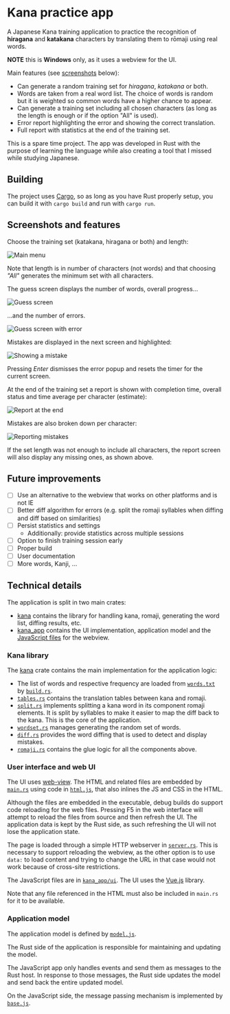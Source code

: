 # Kana practice app

A Japanese Kana training application to practice
the recognition of **hiragana** and **katakana** characters
by translating them to rōmaji using real words.

**NOTE** this is __Windows__ only, as it uses a webview for
the UI.

Main features (see [screenshots](#screenshots-and-features)
below):

* Can generate a random training set for *hiragana*, *katakana*
or both.
* Words are taken from a real word list. The choice of words is
random but it is weighted so common words have a higher chance
to appear.
* Can generate a training set including all chosen characters
(as long as the length is enough or if the option "All" is used).
* Error report highlighting the error and showing the correct
translation.
* Full report with statistics at the end of the training set.

This is a spare time project. The app was developed in Rust with
the purpose of learning the language while also creating a tool
that I missed while studying Japanese.

## Building

The project uses [Cargo](https://doc.rust-lang.org/cargo/),
so as long as you have Rust properly setup, you can build it
with `cargo build` and run with `cargo run`.

## Screenshots and features

Choose the training set (katakana, hiragana or both) and
length:

![Main menu](docs/menu.png)

Note that length is in number of characters (not words) and
that choosing *"All"* generates the minimum set with all characters.

The guess screen displays the number of words, overall progress…

![Guess screen](docs/guess.png)

…and the number of errors.

![Guess screen with error](docs/guess2.png)

Mistakes are displayed in the next screen and highlighted:

![Showing a mistake](docs/diff.png)

Pressing *Enter* dismisses the error popup and resets the timer
for the current screen.

At the end of the training set a report is shown with completion
time, overall status and time average per character (estimate):

![Report at the end](docs/complete-1.png)

Mistakes are also broken down per character:

![Reporting mistakes](docs/complete-2.png)

If the set length was not enough to include all characters, the
report screen will also display any missing ones, as shown above.

## Future improvements

* [ ] Use an alternative to the webview that works on other platforms
  and is not IE
* [ ] Better diff algorithm for errors (e.g. split the romaji
  syllables when diffing and diff based on similarities)
* [ ] Persist statistics and settings
  * Additionally: provide statistics across multiple sessions
* [ ] Option to finish training session early
* [ ] Proper build
* [ ] User documentation
* [ ] More words, Kanji, …

## Technical details

The application is split in two main crates:

* [kana](kana/) contains the library for handling kana, romaji,
  generating the word list, diffing results, etc.
* [kana_app](kana_app/) contains the UI implementation, application
model and the [JavaScript files](kana_app/ui) for the webview.

### Kana library

The [kana](kana/) crate contains the main implementation for the
application logic:

* The list of words and respective frequency are loaded from
  [`words.txt`](kana/words.txt) by [`build.rs`](kana/build.rs).
* [`tables.rs`](kana/src/tables.rs) contains the translation tables
  between kana and romaji.
* [`split.rs`](kana/src/split.rs) implements splitting a kana word
  in its component romaji elements. It is split by syllables to make
  it easier to map the diff back to the kana. This is the core of the
  application.
* [`wordset.rs`](kana/src/wordset.rs) manages generating the random
  set of words.
* [`diff.rs`](kana/src/diff.rs) provides the word diffing that is used
  to detect and display mistakes.
* [`romaji.rs`](kana/src/romaji.rs) contains the glue logic for all
  the components above.

### User interface and web UI

The UI uses [web-view](https://github.com/Boscop/web-view). The HTML
and related files are embedded by [`main.rs`](kana_app/src/main.rs)
using code in [`html.js`](kana_app/src/html.rs), that also inlines
the JS and CSS in the HTML.

Although the files are embedded in the executable, debug builds do
support code reloading for the web files. Pressing F5 in the web
interface will attempt to reload the files from source and then
refresh the UI. The application data is kept by the Rust side, as
such refreshing the UI will not lose the application state.

The page is loaded through a simple HTTP webserver in
[`server.rs`](kana_app/src/server.rs). This is necessary to support
reloading the webview, as the other option is to use `data:` to load
content and trying to change the URL in that case would not work
because of cross-site restrictions.

The JavaScript files are in [`kana_app/ui`](kana_app/ui). The UI uses
the [Vue.js](https://vuejs.org/) library.

Note that any file referenced in the HTML must also be included in
`main.rs` for it to be available.

### Application model

The application model is defined by [`model.js`](kana_app/src/model.rs).

The Rust side of the application is responsible for maintaining and
updating the model.

The JavaScript app only handles events and send them as messages to
the Rust host. In response to those messages, the Rust side updates
the model and send back the entire updated model.

On the JavaScript side, the message passing mechanism is implemented
by [`base.js`](kana_app/ui/base.js).
